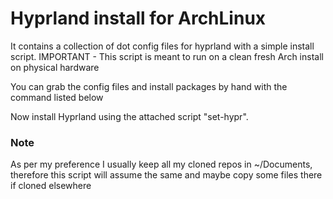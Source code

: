 # Hyprland install for ArchLinux

It contains a collection of dot config files for hyprland with a simple install script.
IMPORTANT - This script is meant to run on a clean fresh Arch install on physical hardware

You can grab the config files and install packages by hand with the command listed below

Now install Hyprland using the attached script "set-hypr".

### Note

As per my preference I usually keep all my cloned repos in ~/Documents, therefore this script will assume the same and maybe copy some files there if cloned elsewhere 